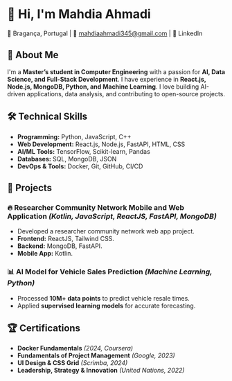 # 👋 Hi, I'm Mahdia Ahmadi

📍 Bragança, Portugal | 📧 mahdiaahmadi345@gmail.com | 🔗 LinkedIn

## 🚀 About Me

I'm a **Master’s student in Computer Engineering** with a passion for **AI, Data Science, and Full-Stack Development**. 
I have experience in **React.js, Node.js, MongoDB, Python, and Machine Learning**. I love building AI-driven applications, 
data analysis, and contributing to open-source projects.

## 🛠 Technical Skills

- **Programming:** Python, JavaScript, C++
- **Web Development:** React.js, Node.js, FastAPI, HTML, CSS
- **AI/ML Tools:** TensorFlow, Scikit-learn, Pandas
- **Databases:** SQL, MongoDB, JSON
- **DevOps & Tools:** Docker, Git, GitHub, CI/CD

## 📂 Projects

### 🔥 Researcher Community Network Mobile and Web Application *(Kotlin, JavaScript, ReactJS, FastAPI, MongoDB)*

- Developed a researcher community network web app project.
- **Frontend:** ReactJS, Tailwind CSS.
- **Backend:** MongoDB, FastAPI.
- **Mobile App:** Kotlin.

### 📊 AI Model for Vehicle Sales Prediction *(Machine Learning, Python)*

- Processed **10M+ data points** to predict vehicle resale times.
- Applied **supervised learning models** for accurate forecasting.


## 🏆 Certifications

- **Docker Fundamentals** *(2024, Coursera)*
- **Fundamentals of Project Management** *(Google, 2023)*
- **UI Design & CSS Grid** *(Scrimba, 2024)*
- **Leadership, Strategy & Innovation** *(United Nations, 2022)*


